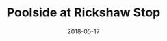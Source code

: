 ---
date: '2018-05-17'
artist: Poolside
festival: ''
venue: Rickshaw Stop
city: San Francisco
state: CA
country: USA
price: $20.00
solo: 'No'
title: Poolside at Rickshaw Stop
slug: 2018-05-17-poolside
cover: ''
genre: ''
category: show
tags: []
created: 02/15/2019
artists:
  - Poolside
  - Vito Roccoforte (of The Rapture)
  - Dream Queen
openers:
  - Vito Roccoforte (of The Rapture)
  - Dream Queen
---